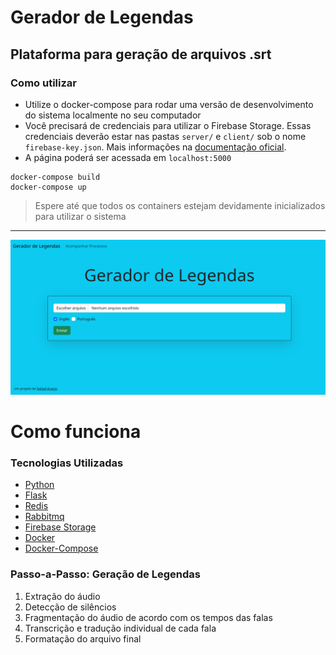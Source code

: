 # Gerador de Legendas
## Plataforma para geração de arquivos .srt 
### Como utilizar
- Utilize o docker-compose para rodar uma versão de desenvolvimento do sistema localmente no seu computador
- Você precisará de credenciais para utilizar o Firebase Storage. Essas credenciais deverão estar nas pastas `server/` e `client/` sob o nome `firebase-key.json`. Mais informações na [documentação oficial](https://cloud.google.com/docs?hl=pt-br).
- A página poderá ser acessada em `localhost:5000`
```
docker-compose build
docker-compose up
```
> Espere até que todos os containers estejam devidamente inicializados para utilizar o sistema
---
![Tela Inicial](./img/telainicial.png) 

# Como funciona
### Tecnologias Utilizadas
- [Python](https://www.python.org/)
- [Flask](https://flask.palletsprojects.com/en/2.2.x/)
- [Redis](https://redis.io/)
- [Rabbitmq](https://www.rabbitmq.com/)
- [Firebase Storage](https://firebase.google.com/docs/storage)
- [Docker](https://www.docker.com/)
- [Docker-Compose](https://docs.docker.com/compose/)

### Passo-a-Passo: Geração de Legendas
1. Extração do áudio
2. Detecção de silêncios
3. Fragmentação do áudio de acordo com os tempos das falas
4. Transcrição e tradução individual de cada fala
5. Formatação do arquivo final
